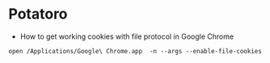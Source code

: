 Potatoro
===========

- How to get working cookies with file protocol in Google Chrome

`open /Applications/Google\ Chrome.app  -n --args --enable-file-cookies`
